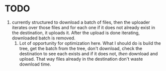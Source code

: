 # TODO 

1. currently structured to download a batch of files, then the uploader iterates over those files and for each one if it does not already exist in the destination, it uploads it. After the upload is done iterating, downloaded batch is removed. 
   1. Lot of opportunity for optimization here. What I should do is build the tree, get the batch from the tree, don't download, check the destination to see each exists and if it does not, *then* download and upload. That way files already in the destination don't waste download time. 